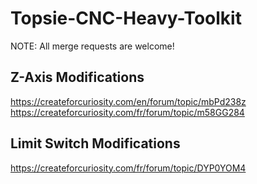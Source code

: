 # Topsie-CNC-Heavy-Toolkit

NOTE: All merge requests are welcome!

## Z-Axis Modifications

https://createforcuriosity.com/en/forum/topic/mbPd238z
https://createforcuriosity.com/fr/forum/topic/m58GG284

## Limit Switch Modifications

https://createforcuriosity.com/fr/forum/topic/DYP0YOM4


